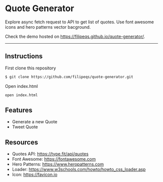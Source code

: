 # Quote Generator

Explore async fetch request to API to get list of quotes. Use font awesome icons and hero patterns vector bacground.

Check the demo hosted on https://filipeqs.github.io/quote-generator/.

---

## Instructions

First clone this repository

```bash
$ git clone https://github.com/filipeqs/quote-generator.git
```

Open index.html

```bash
open index.html
```

## Features

- Generate a new Quote
- Tweet Quote

## Resources

- Quotes API: https://type.fit/api/quotes
- Font Awesome: https://fontawesome.com
- Hero Patterns: https://www.heropatterns.com
- Loader: https://www.w3schools.com/howto/howto_css_loader.asp
- Icon: https://favicon.io
